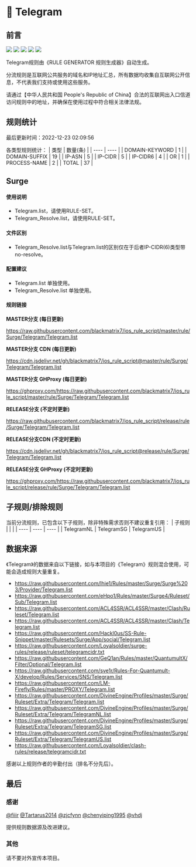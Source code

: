# 🧸 Telegram

## 前言

![](https://shields.io/badge/-移除重复规则-ff69b4) ![](https://shields.io/badge/-DOMAIN与DOMAIN--SUFFIX合并-green) ![](https://shields.io/badge/-DOMAIN--SUFFIX间合并-critical) ![](https://shields.io/badge/-DOMAIN--SUFFIX与DOMAIN--KEYWORD合并-blue) ![](https://shields.io/badge/-IP--CIDR(6)合并-blueviolet) 

Telegram规则由《RULE GENERATOR 规则生成器》自动生成。

分流规则是互联网公共服务的域名和IP地址汇总，所有数据均收集自互联网公开信息，不代表我们支持或使用这些服务。

请通过【中华人民共和国 People's Republic of China】合法的互联网出入口信道访问规则中的地址，并确保在使用过程中符合相关法律法规。

## 规则统计

最后更新时间：2022-12-23 02:09:56

各类型规则统计：
| 类型 | 数量(条)  | 
| ---- | ----  |
| DOMAIN-KEYWORD | 1  | 
| DOMAIN-SUFFIX | 19  | 
| IP-ASN | 5  | 
| IP-CIDR | 5  | 
| IP-CIDR6 | 4  | 
| OR | 1  | 
| PROCESS-NAME | 2  | 
| TOTAL | 37  | 


## Surge 

#### 使用说明
- Telegram.list，请使用RULE-SET。
- Telegram_Resolve.list，请使用RULE-SET。

#### 文件区别
- Telegram_Resolve.list与Telegram.list的区别仅在于后者IP-CIDR(6)类型带no-resolve。

#### 配置建议
- Telegram.list 单独使用。
- Telegram_Resolve.list 单独使用。

#### 规则链接
**MASTER分支 (每日更新)**

https://raw.githubusercontent.com/blackmatrix7/ios_rule_script/master/rule/Surge/Telegram/Telegram.list

**MASTER分支 CDN (每日更新)**

https://cdn.jsdelivr.net/gh/blackmatrix7/ios_rule_script@master/rule/Surge/Telegram/Telegram.list

**MASTER分支 GHProxy (每日更新)**

https://ghproxy.com/https://raw.githubusercontent.com/blackmatrix7/ios_rule_script/master/rule/Surge/Telegram/Telegram.list

**RELEASE分支 (不定时更新)**

https://raw.githubusercontent.com/blackmatrix7/ios_rule_script/release/rule/Surge/Telegram/Telegram.list

**RELEASE分支CDN (不定时更新)**

https://cdn.jsdelivr.net/gh/blackmatrix7/ios_rule_script@release/rule/Surge/Telegram/Telegram.list

**RELEASE分支 GHProxy (不定时更新)**

https://ghproxy.com/https://raw.githubusercontent.com/blackmatrix7/ios_rule_script/release/rule/Surge/Telegram/Telegram.list

## 子规则/排除规则

当前分流规则，已包含以下子规则，除非特殊需求否则不建议重复引用：
| 子规则  |  |  | 
| ---- | ---- | ----  |
| TelegramNL | TelegramSG | TelegramUS  | 


## 数据来源

《Telegram》的数据来自以下链接，如与本项目的《Telegram》规则混合使用，可能会造成规则大量重复。

- https://raw.githubusercontent.com/lhie1/Rules/master/Surge/Surge%203/Provider/Telegram.list
- https://raw.githubusercontent.com/eHpo1/Rules/master/Surge4/Ruleset/Sub/Telegram.list
- https://raw.githubusercontent.com/ACL4SSR/ACL4SSR/master/Clash/Ruleset/Telegram.list
- https://raw.githubusercontent.com/ACL4SSR/ACL4SSR/master/Clash/Telegram.list
- https://raw.githubusercontent.com/Hackl0us/SS-Rule-Snippet/master/Rulesets/Surge/App/social/Telegram.list
- https://raw.githubusercontent.com/Loyalsoldier/surge-rules/release/ruleset/telegramcidr.txt
- https://raw.githubusercontent.com/GeQ1an/Rules/master/QuantumultX/Filter/Optional/Telegram.list
- https://raw.githubusercontent.com/sve1r/Rules-For-Quantumult-X/develop/Rules/Services/SNS/Telegram.list
- https://raw.githubusercontent.com/LM-Firefly/Rules/master/PROXY/Telegram.list
- https://raw.githubusercontent.com/DivineEngine/Profiles/master/Surge/Ruleset/Extra/Telegram/Telegram.list
- https://raw.githubusercontent.com/DivineEngine/Profiles/master/Surge/Ruleset/Extra/Telegram/TelegramNL.list
- https://raw.githubusercontent.com/DivineEngine/Profiles/master/Surge/Ruleset/Extra/Telegram/TelegramSG.list
- https://raw.githubusercontent.com/DivineEngine/Profiles/master/Surge/Ruleset/Extra/Telegram/TelegramUS.list
- https://raw.githubusercontent.com/Loyalsoldier/clash-rules/release/telegramcidr.txt


感谢以上规则作者的辛勤付出（排名不分先后）。

## 最后

### 感谢

[@fiiir](https://github.com/fiiir) [@Tartarus2014](https://github.com/Tartarus2014) [@zjcfynn](https://github.com/zjcfynn) [@chenyiping1995](https://github.com/chenyiping1995) [@vhdj](https://github.com/vhdj)

提供规则数据源及改进建议。

### 其他

请不要对外宣传本项目。